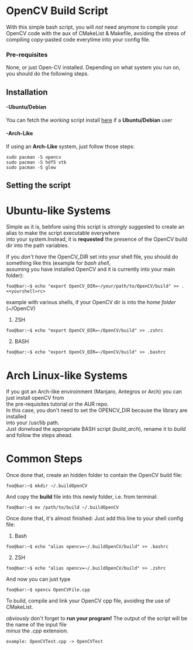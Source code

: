 # OpenCV Build Script
With this simple bash script, you will *not* need anymore to compile your OpenCV code with the aux of CMakeList & Makefile,
avoiding the stress of compiling copy-pasted code everytime into your config file.

### Pre-requisites
None, or just Open-CV installed. Depending on what system you run on, you should do the following steps.<br>

## Installation
#### -Ubuntu/Debian
 You can fetch the *working* script install [here](https://github.com/milq/milq/blob/master/scripts/bash/install-opencv.sh) if a <b>Ubuntu/Debian</b> user<br>
#### -Arch-Like
 If using an <b>Arch-Like</b> system, just follow those steps:

```console
sudo pacman -S opencv
sudo pacman -S hdf5 vtk
sudo pacman -S glew
```

## Setting the script
# Ubuntu-like Systems
Simple as it is, bebfore using this script is *strongly* suggested to create an alias to make the script executable everywhere<br>
into your system.Instead, it is <b>requested</b> the presence of the OpenCV build dir into the path variables.<br>

If you *don't have* the OpenCV_DIR set into your shell file, you should do something like this (example for *bash shell*, <br>
assuming you have installed OpenCV and it is currently into your main folder): <br>

```console
foo@bar:~$ echo "export OpenCV_DIR=~/your/path/to/OpenCV/build" >> .<<yourshell>rc>
```
example with various shells, if your OpenCV dir is into the *home folder* (~/OpenCV)

1. ZSH
```console
foo@bar:~$ echo "export OpenCV_DIR=~/OpenCV/build" >> .zshrc
```
2. BASH
```console
foo@bar:~$ echo "export OpenCV_DIR=~/OpenCV/build" >> .bashrc
```

# Arch Linux-like Systems
If you got an Arch-like enviroinment (Manjaro, Antegros or Arch) you can just install openCV from<br>
the pre-requisites tutorial or the AUR repo.<br>
In this case, you don't need to set the OPENCV_DIR because the library are installed<br>
into your /usr/lib path.<br>
Just donwload the appropriate BASH script (*build_arch*), rename it to *build* and follow the steps ahead.<br>

# Common Steps

Once done that, create an hidden folder to contain the OpenCV build file: <br>

```console
foo@bar:~$ mkdir ~/.buildOpenCV
```

And copy the <b>build</b> file into this newly folder, i.e. from terminal:

```console
foo@bar:~$ mv /path/to/build ~/.buildOpenCV
```

Once done that, it's almost finished: Just add this line to your shell config file: <br>

1. Bash
```console
foo@bar:~$ echo "alias opencv=~/.buildOpenCV/build" >> .bashrc
```
2. ZSH
```console
foo@bar:~$ echo "alias opencv=~/.buildOpenCV/build" >> .zshrc
```

And now you can just type<br>

```console
foo@bar:~$ opencv OpenCVFile.cpp 
```

To build, compile and link your OpenCV cpp file, avoiding the use of CMakeList. <br>

*obviously* don't forget to <b>run your program!</b> The output of the script will be the name of the input file<br>
 *minus* the *.cpp* extension.
 
 ```console
example: OpenCVTest.cpp -> OpenCVTest
```
  


